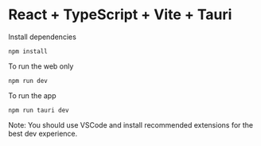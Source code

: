 # React + TypeScript + Vite + Tauri

Install dependencies

```
npm install
```

To run the web only

```
npm run dev
```

To run the app

```
npm run tauri dev
```

Note: You should use VSCode and install recommended extensions for the best dev experience.
